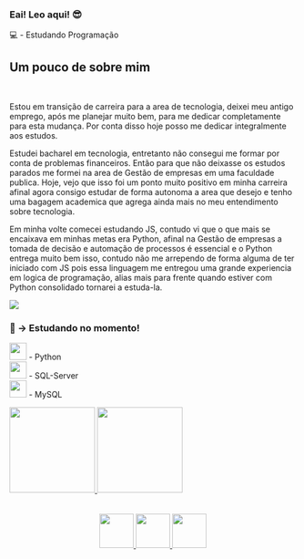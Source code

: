 <h3>Eai! Leo aqui! 😎</h3>
<p>💻 - Estudando Programação </p>
<h2> Um pouco de sobre mim </h2><br>
<p> 
  Estou em transição de carreira para a area de tecnologia, deixei meu antigo emprego, após me planejar muito bem, para me dedicar completamente 
  para esta mudança. Por conta disso hoje posso me dedicar integralmente aos estudos.
</p>
<p>
  Estudei bacharel em tecnologia, entretanto não consegui me formar por conta de problemas financeiros. Então para que não deixasse os estudos 
  parados me formei na area de Gestão de empresas em uma faculdade publica. Hoje, vejo que isso foi um ponto muito positivo em minha carreira
  afinal agora consigo estudar de forma autonoma a area que desejo e tenho uma bagagem academica que agrega ainda mais no meu entendimento sobre
  tecnologia.
</p>
<p>
  Em minha volte comecei estudando JS, contudo vi que o que mais se encaixava em minhas metas era Python, afinal na Gestão de empresas a tomada
  de decisão e automação de processos é essencial e o Python entrega muito bem isso, contudo não me arrependo de forma alguma de ter iniciado com JS pois
  essa linguagem me entregou uma grande experiencia em logica de programação, alias mais para frente quando estiver com Python consolidado tornarei a estuda-la.
</p>

<a href="https://www.linkedin.com/in/leonardo-campos-bb746015b/">
<img src="https://img.shields.io/badge/LinkedIn-0077B5?style=for-the-badge&logo=linkedin&logoColor=white">
</a>

<h3>📘 → Estudando no momento!</h3>
<p>

<img width="30em" src="https://cdn.jsdelivr.net/gh/devicons/devicon/icons/python/python-original.svg" /> - Python <br>
<img width="30em" src="https://cdn.jsdelivr.net/gh/devicons/devicon/icons/microsoftsqlserver/microsoftsqlserver-plain-wordmark.svg" /> - SQL-Server <br>
<img width="30em" src="https://cdn.jsdelivr.net/gh/devicons/devicon/icons/mysql/mysql-original-wordmark.svg" /> - MySQL <br>


</p>

<div align="start">
  <a href="https://github.com/rafaballerini">
  <img height="150em" src="https://github-readme-stats.vercel.app/api?username=CamposLeo95&show_icons=true&theme=merko&include_all_commits=true&count_private=true"/>
  <img height="150em" src="https://github-readme-stats.vercel.app/api/top-langs/?username=camposleo95&layout=compact&langs_count=7&theme=merko"/>
</div>
<br/><br/>

<div align="center">
  
<img width="60em" src="https://cdn.jsdelivr.net/gh/devicons/devicon/icons/microsoftsqlserver/microsoftsqlserver-plain-wordmark.svg" />
<img width="60em" src="https://cdn.jsdelivr.net/gh/devicons/devicon/icons/python/python-original.svg" />
<img width="60em" src="https://cdn.jsdelivr.net/gh/devicons/devicon/icons/mysql/mysql-original-wordmark.svg" />
          
</div>




